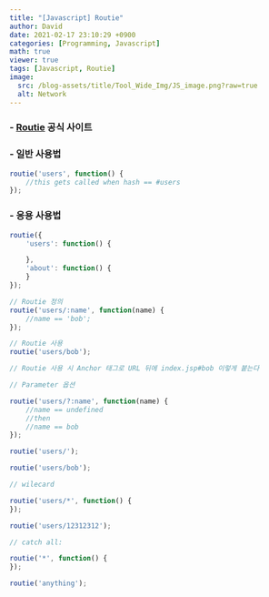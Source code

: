 ```yaml
---
title: "[Javascript] Routie"
author: David
date: 2021-02-17 23:10:29 +0900
categories: [Programming, Javascript]
math: true
viewer: true
tags: [Javascript, Routie]
image:
  src: /blog-assets/title/Tool_Wide_Img/JS_image.png?raw=true
  alt: Network
---
```


### - [Routie](http://projects.jga.me/routie/) 공식 사이트

### - 일반 사용법
```javascript
routie('users', function() {
    //this gets called when hash == #users
});
```

### - 응용 사용법
```javascript
routie({
    'users': function() {

    },
    'about': function() {
    }
});

// Routie 정의
routie('users/:name', function(name) {
    //name == 'bob';
});

// Routie 사용
routie('users/bob');

// Routie 사용 시 Anchor 태그로 URL 뒤에 index.jsp#bob 이렇게 붙는다

// Parameter 옵션

routie('users/?:name', function(name) {
    //name == undefined
    //then
    //name == bob
});

routie('users/');

routie('users/bob');

// wilecard

routie('users/*', function() {
});

routie('users/12312312');

// catch all:

routie('*', function() {
});

routie('anything');
```